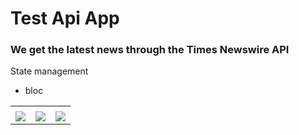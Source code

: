 # Test Api App

### We get the latest news through the Times Newswire API

State management
 + bloc

 
<table>
  <tr>
     <td></td>
     <td></td>
     <td></td>
  </tr>
  <tr>
    <td valign="top"><img src="https://user-images.githubusercontent.com/105007162/201603768-2b2d1b39-c0b8-4069-8eb3-bf5d379f4cd8.gif"></td>
    <td valign="top"><img src="https://user-images.githubusercontent.com/105007162/201604019-7a2f83d0-4bda-407a-9618-136f3171d3c3.gif"></td>
    <td valign="top"><img src="https://user-images.githubusercontent.com/105007162/201604201-ae4e96cd-c321-48d9-a3cc-c77b93dd697a.gif"></td>
  </tr>
 </table>
 


